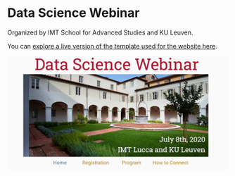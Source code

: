 # Data Science Webinar

Organized by IMT School for Advanced Studies and KU Leuven.

You can [explore a live version of the template used for the website here](https://mikepierce.github.io/conference-website-template/).

![Screenshot of the Website](screenshot.png)

